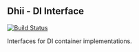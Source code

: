 ## Dhii - DI Interface ##
[![Build Status](https://travis-ci.org/Dhii/di-interface.svg?branch=master)](https://travis-ci.org/Dhii/di-interface)

Interfaces for DI container implementations.
